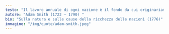 ```yaml
---
testo: "Il lavoro annuale di ogni nazione è il fondo da cui originariamente provengono tutti i mezzi di sussistenza e di comodo che essa annualmente consuma, e che sempre consistono del prodotto diretto del lavoro o di ciò che con esso viene acquistato da altre nazioni"
autore: "Adam Smith (1723 – 1790) "
bio: "Sulla natura e sulle cause della ricchezza delle nazioni (1776)"
immagine: "/img/quote/adam-smith.jpeg"
---
```


